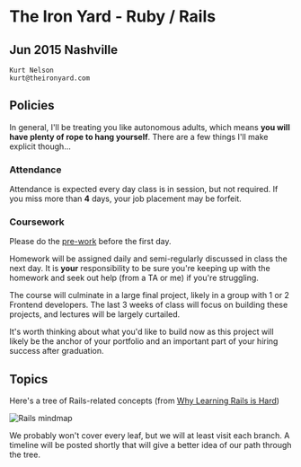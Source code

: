 # The Iron Yard - Ruby / Rails
## Jun 2015 Nashville

    Kurt Nelson
    kurt@theironyard.com

## Policies

In general, I'll be treating you like autonomous adults, which means
**you will have plenty of rope to hang yourself**. There are a few things I'll
make explicit though...

### Attendance

Attendance is expected every day class is in session, but not required. If you
miss more than **4** days, your job placement may be forfeit.

### Coursework

Please do the [pre-work](http://kurtisnelson.gitbooks.io/rails-prework/) before the first day.

Homework will be assigned daily and semi-regularly discussed in class the next
day. It is **your** responsibility to be sure you're keeping up with the
homework and seek out help (from a TA or me) if you're struggling.

The course will culminate in a large final project, likely in a group
with 1 or 2 Frontend developers. The last 3 weeks of class will
focus on building these projects, and lectures will be largely curtailed.

It's worth thinking about what you'd like to build now as this project
will likely be the anchor of your portfolio and an important part of
your hiring success after graduation.

## Topics

Here's a tree of Rails-related concepts (from
[Why Learning Rails is Hard](https://www.codefellows.org/blog/this-is-why-learning-rails-is-hard))

![Rails mindmap](http://i.imgur.com/yAL7GMz.jpg)

We probably won't cover every leaf, but we will at least visit each
branch. A timeline will be posted shortly that will give a better idea
of our path through the tree.
